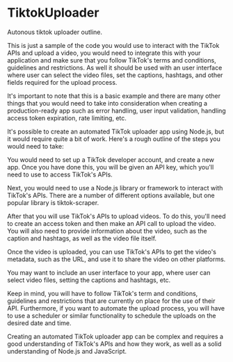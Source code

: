 # TiktokUploader
Autonous tiktok uploader outline.

This is just a sample of the code you would use to interact with the TikTok APIs and upload a video, you would need to integrate this with your application and make sure that you follow TikTok's terms and conditions, guidelines and restrictions.
As well it should be used with an user interface where user can select the video files, set the captions, hashtags, and other fields required for the upload process.

It's important to note that this is a basic example and there are many other things that you would need to take into consideration when creating a production-ready app such as error handling, user input validation, handling access token expiration, rate limiting, etc.



It's possible to create an automated TikTok uploader app using Node.js, but it would require quite a bit of work. Here's a rough outline of the steps you would need to take:

You would need to set up a TikTok developer account, and create a new app. Once you have done this, you will be given an API key, which you'll need to use to access TikTok's APIs.

Next, you would need to use a Node.js library or framework to interact with TikTok's APIs. There are a number of different options available, but one popular library is tiktok-scraper.

After that you will use TikTok's APIs to upload videos. To do this, you'll need to create an access token and then make an API call to upload the video. You will also need to provide information about the video, such as the caption and hashtags, as well as the video file itself.

Once the video is uploaded, you can use TikTok's APIs to get the video's metadata, such as the URL, and use it to share the video on other platforms.

You may want to include an user interface to your app, where user can select video files, setting the captions and hashtags, etc.

Keep in mind, you will have to follow TikTok's term and conditions, guidelines and restrictions that are currently on place for the use of their API. Furthermore, if you want to automate the upload process, you will have to use a scheduler or similar functionality to schedule the uploads on the desired date and time.

Creating an automated TikTok uploader app can be complex and requires a good understanding of TikTok's APIs and how they work, as well as a solid understanding of Node.js and JavaScript. 
